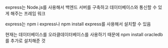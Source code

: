 express는 Node.js를 사용해서 백엔드 서버를 구축하고 데이터베이스와 통신할 수 있게 해주는 프레임 워크

express는
npm i express나 npm install express를 사용해서 설치할 수 있음

현재는 데이터베이스를 오라클데이터베이스를 사용하기 때문에
npm install oracledb를 추가로 설치해준 것
